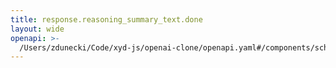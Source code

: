 ```yaml
---
title: response.reasoning_summary_text.done
layout: wide
openapi: >-
  /Users/zdunecki/Code/xyd-js/openai-clone/openapi.yaml#/components/schemas/ResponseReasoningSummaryTextDoneEvent
---
```


